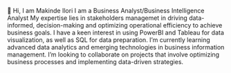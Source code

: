  👋 Hi,
I am Makinde Ilori
I am a Business Analyst/Business Intelligence Analyst
My expertise lies in stakeholders managemet in driving data-informed, decision-making and optimizing operational efficiency to achieve business goals.
I have a keen interest in using PowerBI and Tableau for data visualization, as well as SQL for data preparation.
I’m currently learning advanced data analytics and emerging technologies in business information management.
I’m looking to collaborate on projects that involve optimizing business processes and implementing data-driven strategies.
